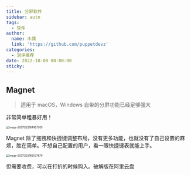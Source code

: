 ```yaml
---
title: 分屏软件
sidebar: auto
tags:
  - 软件
author:
  name: 木偶
  link: 'https://github.com/puppetdevz'
categories:
  - 测评推荐
date: 2022-10-08 00:00:00
sticky:
---
```




<!-- more -->

## Magnet

> 适用于 macOS，Windows 自带的分屏功能已经足够强大

非常简单粗暴好用！

<img src="https://oss.puppetdev.top/image/note/a8e1e76869e62f3c394ad5e56cc780c4.png" alt="image-20211222164957305" style="zoom:50%;" />

Magnet 除了拖拽和快捷键调整布局，没有更多功能，也就没有了自己设置的麻烦，胜在简单。不想自己配置的用户，看一眼快捷键表就能上手。

<img src="https://oss.puppetdev.top/image/note/aa30364b443e079295eee06878815f43.png" alt="image-20211222165037679" style="zoom:50%;" />

但需要收费，可以在打折的时候购入。破解版在阿里云盘